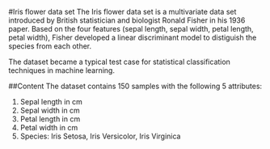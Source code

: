 #Iris flower data set
The Iris flower data set is a multivariate data set introduced by British statistician and biologist Ronald Fisher in his 1936 paper. Based on the four features (sepal length, sepal width, petal length, petal width), Fisher developed a linear discriminant model to distiguish the species from each other.

The dataset became a typical test case for statistical classification techniques in machine learning. 

##Content
The dataset contains 150 samples with the following 5 attributes:
1. Sepal length in cm
2. Sepal width in cm
3. Petal length in cm
4. Petal width in cm
5. Species: Iris Setosa, Iris Versicolor, Iris Virginica
